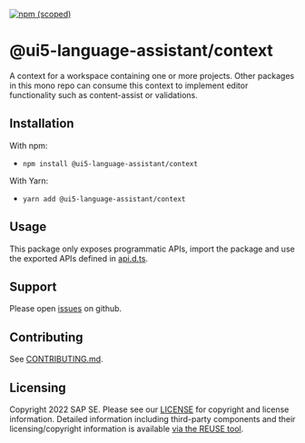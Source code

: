 [![npm (scoped)](https://img.shields.io/npm/v/@ui5-language-assistant/context.svg)](https://www.npmjs.com/package/@ui5-language-assistant/context)

# @ui5-language-assistant/context

A context for a workspace containing one or more projects. Other packages in this mono repo can consume this context to implement editor functionality such as content-assist or validations.

## Installation

With npm:

- `npm install @ui5-language-assistant/context`

With Yarn:

- `yarn add @ui5-language-assistant/context`

## Usage

This package only exposes programmatic APIs, import the package and use the exported APIs
defined in [api.d.ts](./api.d.ts).

## Support

Please open [issues](https://github.com/SAP/ui5-language-assistant/issues) on github.

## Contributing

See [CONTRIBUTING.md](./CONTRIBUTING.md).

## Licensing

Copyright 2022 SAP SE. Please see our [LICENSE](../../LICENSE) for copyright and license information. Detailed information including third-party components and their licensing/copyright information is available [via the REUSE tool](https://api.reuse.software/info/github.com/SAP/ui5-language-assistant).
